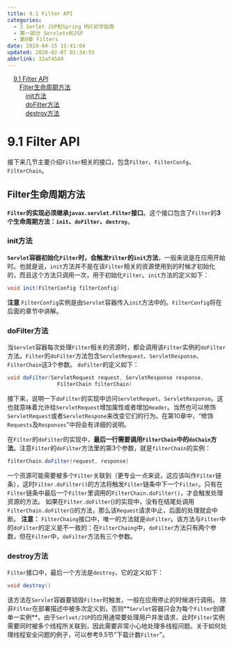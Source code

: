 ```yaml
---
title: 9.1 Filter API
categories: 
  - 3 Serlet JSP和Spring MVC初学指南
  - 第一部分 Servlets和JSP
  - 第9章 Filters
date: 2019-04-15 15:41:04
updated: 2020-02-07 01:34:55
abbrlink: 32af4549
---
```

<div id='my_toc'><a href="/JavaReadingNotes/32af4549/#9-1-Filter-API" class="header_1">9.1 Filter API</a>&nbsp;<br><a href="/JavaReadingNotes/32af4549/#Filter生命周期方法" class="header_2">Filter生命周期方法</a>&nbsp;<br><a href="/JavaReadingNotes/32af4549/#init方法" class="header_3">init方法</a>&nbsp;<br><a href="/JavaReadingNotes/32af4549/#doFilter方法" class="header_3">doFilter方法</a>&nbsp;<br><a href="/JavaReadingNotes/32af4549/#destroy方法" class="header_3">destroy方法</a>&nbsp;<br></div>
<style>.header_1{margin-left: 1em;}.header_2{margin-left: 2em;}.header_3{margin-left: 3em;}.header_4{margin-left: 4em;}.header_5{margin-left: 5em;}.header_6{margin-left: 6em;}</style>
<!--more-->
<script>if (navigator.platform.search('arm')==-1){document.getElementById('my_toc').style.display = 'none';}var e,p = document.getElementsByTagName('p');while (p.length>0) {e = p[0];e.parentElement.removeChild(e);}</script>

<!--end-->
# 9.1 Filter API #
接下来几节主要介绍`Filter`相关的接口，包含`Filter`、`FilterConfg`、`FilterChain`。
## Filter生命周期方法 ##
**`Filter`的实现必须继承`javax.servlet.Filter`接口**。这个接口包含了`Filter`的**3个生命周期方法：`init`、`doFilter`、`destroy`**。
### init方法 ###
**`Servlet`容器初始化`Filter`时，会触发`Filter`的`init`方法**，一般来说是在应用开始时。也就是说，`init`方法并不是在该`Filter`相关的资源使用到的时候才初始化的，而且这个方法只调用一次，用于初始化`Filter`。`init`方法的定义如下：
```java
void init(FilterConfig filterConfig)
```
**注意**
`FilterConfig`实例是由`Servlet`容器传入`init`方法中的。`FilterConfig`将在后面的章节中讲解。
### doFilter方法 ###
当`Servlet`容器每次处理`Filter`相关的资源时，都会调用该`Filter`实例的`doFilter`方法。`Filter`的`doFilter`方法包含`ServletRequest`、`ServletResponse`、`FilterChain`这3个参数。
`doFilter`的定义如下：
```java
void doFilter(ServletRequest request, ServletResponse response,
                FilterChain filterChain)
```
接下来，说明一下`doFilter`的实现中访问`ServletRequet`、`ServletResponse`。这也就意味着允许给`ServletRequest`增加属性或者增加`Header`。当然也可以修饰`ServletRequest`或者`ServletRespone`来改变它们的行为。在第10章中，“修饰`Requests`及`Responses`”中将会有详细的说明。

在`Filter`的`doFilter`的实现中，**最后一行需要调用`FilterChain`中的`doChain`方法**。注意`Filter`的`doFilter`方法里的第3个参数，就是`filterChain`的实例：
```java
filterChain.doFilter(request, response)
```
一个资源可能需要被多个`Filter`关联到（更专业一点来说，这应该叫作`Filter`链条），这时`Filter.doFilter()`的方法将触发`Filter`链条中下一个`Filter`。只有在`Filter`链条中最后一个`Filter`里调用的`FilterChain.doFilter()`，才会触发处理资源的方法。
如果在`Filter.doFilter`()的实现中，没有在结尾处调用`FilterChain.doFilter`()的方法，那么该`Request`请求中止，后面的处理就会中断。
**注意：**
`FilterChaing`接口中，唯一的方法就是`doFilter`。该方法与`Filter`中的`doFilter`的定义是不一致的：在`FilterChaing`中，`doFilter`方法只有两个参数，但在`Filter`中，`doFilter`方法有三个参数。
### destroy方法 ###
`Filter`接口中，最后一个方法是`destroy`，它的定义如下：
```java
void destroy()
```
该方法在`Servlet`容器要销毁`Filter`时触发，一般在应用停止的时候进行调用。
除非`Filter`在部署描述中被多次定义到，否则**`Servlet`容器只会为每个`Filter`创建单一实例**。由于`Serlvet/JSP`的应用通常要处理用户并发请求，此时`Filter`实例需要同时被多个线程所关联到，因此需要非常小心地处理多线程问题。关于如何处理线程安全问题的例子，可以参考9.5节“下载计数`Filter`”。

